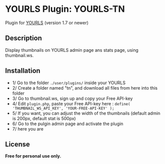 # YOURLS Plugin: YOURLS-TN
Plugin for [YOURLS](http://yourls.org) (version 1.7 or newer)

Description
-----------
Display thumbnails on YOURLS admin page ans stats page, using thumbnail.ws.

Installation
------------
* 1/ Go to the folder `./user/plugins/` inside your YOURLS
* 2/ Create a folder named "tn", and download all files from here into this folder
* 3/ Go to thumbnail.ws, sign up and copy your Free API-key
* 4/ Edit `plugin.php`, paste your Free API-key here : `define( 'THUMBNAIL_WS_API_KEY', 'YOUR-FREE-API-KEY' );`
* 5/ If you want, you can adjust the width of the thumbnails (default admin is 200px, default stat is 500px)
* 6/ Go to the pulgin admin page and activate the plugin
* 7/ here you are

License
-------
**Free for personal use only.**
